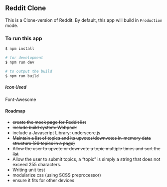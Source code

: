 ## Reddit Clone
This is a Clone-version of Reddit. By default, this app will build in `Production` mode.

### To run this app
```bash
$ npm install

# for development
$ npm run dev

# to output the build
$ npm run build
```

##### Icon Used
Font-Awesome

#### Roadmap
- ~~create the mock page for Reddit list~~
- ~~include build system: Webpack~~
- ~~include a Javascript Library: underscore.js~~
- ~~Maintain a list of topics and its upvotes/downvotes in-memory data structure (20 topics in a page)~~
- ~~Allow the user to upvote or downvote a topic multiple times and sort the list~~
- Allow the user to submit topics, a “topic” is simply a string that does not exceed 255 characters.
- Writing unit test
- modularize css (using SCSS preprocessor)
- ensure it fits for other devices
